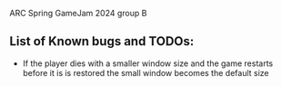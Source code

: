 ARC Spring GameJam 2024 group B



## List of Known bugs and TODOs:

- If the player dies with a smaller window size and the game restarts before it is is restored the small window becomes the default size

